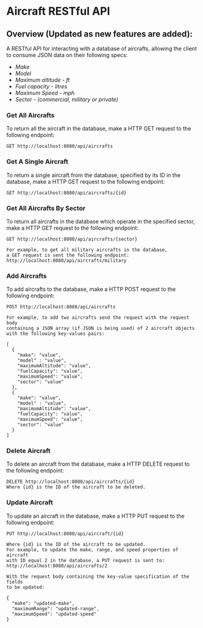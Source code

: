 # Aircraft RESTful API

## Overview (Updated as new features are added):

A RESTful API for interacting with a database of aircrafts, allowing the client to consume JSON data on their following specs:
- *Make*
- *Model*
- *Maximum altitude - ft*
- *Fuel capacity - litres*
- *Maximum Speed - mph*
- *Sector - (commercial, military or private)*

### Get All Aircrafts
To return all the aircraft in the database, make a HTTP GET request to the following endpoint:
```
GET http://localhost:8080/api/aircrafts
```

### Get A Single Aircraft
To return a single aircraft from the database, specified by its ID in the database, make a HTTP GET request to the following endpoint:
```
GET http://localhost:8080/api/aircrafts/{id}
```

### Get All Aircrafts By Sector
To return all aircrafts in the database which operate in the specified sector, make a HTTP GET request to the following endpoint:
```
GET http://localhost:8080/api/aircrafts/{sector}

For example, to get all military aircrafts in the database,
a GET request is sent the following endpoint:
http://localhost:8080/api/aircrafts/military
```

### Add Aircrafts
To add aircrafts to the database, make a HTTP POST request to the following endpoint:
```
POST http://localhost:8080/api/aircrafts

For example, to add two aircrafts send the request with the request body
containing a JSON array (if JSON is being used) of 2 aircraft objects
with the following key-values pairs:

[
  {
    "make": "value",
    "model" : "value",
    "maximumAltitude": "value",
    "fuelCapacity": "value",
    "maximumSpeed": "value",
    "sector": "value"
  },
  {
    "make": "value",
    "model" : "value",
    "maximumAltitude": "value",
    "fuelCapacity": "value",
    "maximumSpeed": "value",
    "sector": "value"
  }
]
```
### Delete Aircraft
To delete an aircraft from the database, make a HTTP DELETE request to the following endpoint:
```
DELETE http://localhost:8080/api/aircrafts/{id}
Where {id} is the ID of the aircraft to be deleted.
```

### Update Aircraft
To update an aircraft in the database, make a HTTP PUT request to the following endpoint:
```
PUT http://localhost:8080/api/aircraft/{id}

Where {id} is the ID of the aircraft to be updated.
For example, to update the make, range, and speed properties of aircraft
with ID equal 2 in the database, a PUT request is sent to:
http://localhost:8080/api/aircrafts/2

With the request body containing the key-value specification of the fields
to be updated:

{
  "make": "updated-make",
  "maximumRange": "updated-range",
  "maximumSpeed": "updated-speed"
}
```

